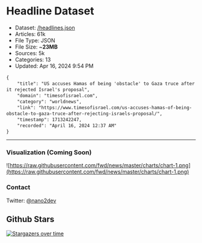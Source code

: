 # Headline Dataset

- Dataset: [/headlines.json](https://raw.githubusercontent.com/fwd/news/master/headlines.json) 
- Articles: 61k
- File Type: JSON
- File Size: ~**23MB**
- Sources: 5k
- Categories: 13
- Updated: Apr 16, 2024 9:54 PM

```
{
    "title": "US accuses Hamas of being 'obstacle' to Gaza truce after it rejected Israel's proposal",
    "domain": "timesofisrael.com",
    "category": "worldnews",
    "link": "https://www.timesofisrael.com/us-accuses-hamas-of-being-obstacle-to-gaza-truce-after-rejecting-israels-proposal/",
    "timestamp": 1713242247,
    "recorded": "April 16, 2024 12:37 AM"
}
```

---

### Visualization (Coming Soon)

![https://raw.githubusercontent.com/fwd/news/master/charts/chart-1.png](https://raw.githubusercontent.com/fwd/news/master/charts/chart-1.png)

### Contact 

Twitter: [@nano2dev](https://twitter.com/nano2dev)

## Github Stars

[![Stargazers over time](https://starchart.cc/fwd/news.svg)](https://starchart.cc/fwd/news)
